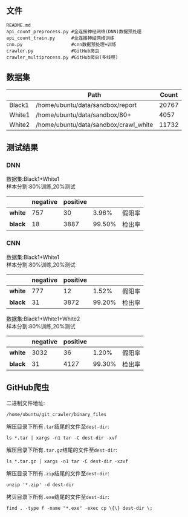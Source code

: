 ## 文件
```
README.md
api_count_preprocess.py #全连接神经网络(DNN)数据预处理
api_count_train.py      #全连接神经网络训练
cnn.py                  #cnn数据预处理+训练
crawler.py              #GitHub爬虫
crawler_multiprocess.py #GitHub爬虫(多线程)
```
## 数据集

|  | Path | Count |
|---|---|---|
| Black1 | /home/ubuntu/data/sandbox/report | 20767 |
| White1 | /home/ubuntu/data/sandbox/80+ | 4057 |
| White2 | /home/ubuntu/data/sandbox/crawl_white | 11732 |


## 测试结果
### DNN

数据集:Black1+White1  
样本分割:80%训练,20%测试  

|      | **negative** | **positive** |  ||
|---|---|---|---|---|
| **white** | 757 | 30 | 3.96%  | 假阳率 |
| **black** | 18 | 3887 | 99.50%  | 检出率|


### CNN

数据集:Black1+White1  
样本分割:80%训练,20%测试  

|      | **negative** | **positive** |  ||
|---|---|---|---|---|
| **white** | 777 | 12 | 1.52%  | 假阳率 |
| **black** | 31 | 3872 | 99.20%  | 检出率|

数据集:Black1+White1+White2  
样本分割:80%训练,20%测试  

|      | **negative** | **positive** |  ||
|---|---|---|---|---|
| **white** | 3032 | 36 | 1.20%  | 假阳率 |
| **black** | 31 | 4127 | 99.30%  | 检出率|
  

## GitHub爬虫
二进制文件地址:
```
/home/ubuntu/git_crawler/binary_files  
```
解压目录下所有`.tar`结尾的文件至`dest-dir`:
```
ls *.tar | xargs -n1 tar -C dest-dir -xvf
```
解压目录下所有`.tar.gz`结尾的文件至`dest-dir`:
```
ls *.tar.gz | xargs -n1 tar -C dest-dir -xzvf
```
解压目录下所有`.zip`结尾的文件至`dest-dir`:
```
unzip '*.zip' -d dest-dir
```
拷贝目录下所有`.exe`结尾的文件至`dest-dir`:
```
find . -type f -name "*.exe" -exec cp \{\} dest-dir \;
```